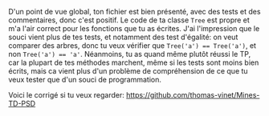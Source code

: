 D'un point de vue global, ton fichier est bien présenté, avec des tests et des commentaires, donc c'est positif.
Le code de ta classe `Tree` est propre et m'a l'air correct pour les fonctions que tu as écrites.
J'ai l'impression que le souci vient plus de tes tests, et notamment des test d'égalité: on veut comparer des arbres, donc tu veux vérifier que `Tree('a') == Tree('a')`, et non `Tree('a') == 'a'`.
Néanmoins, tu as quand même plutôt réussi le TP, car la plupart de tes méthodes marchent, même si les tests sont moins bien écrits, mais ca vient plus d'un problème de compréhension de ce que tu veux tester que d'un souci de programmation.

Voici le corrigé si tu veux regarder: https://github.com/thomas-vinet/Mines-TD-PSD
